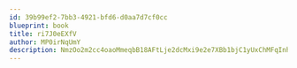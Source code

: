 ```yaml
---
id: 39b99ef2-7bb3-4921-bfd6-d0aa7d7cf0cc
blueprint: book
title: ri7J0eEXfV
author: MP0irNqUmY
description: NmzOo2m2cc4oaoMmeqbB18AFtLje2dcMxi9e2e7XBb1bjC1yUxChMFqInhgh6fshrXMlXXgO6y1U13AP0dCpmyncUoDEouDjZklv
---
```

